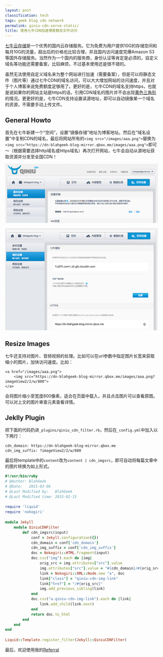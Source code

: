 ```yaml
---
layout: post
classification: tech
tags: geek blog cdn network
permalink: qiniu-cdn-serve-static/
title: 使用七牛CDN加速博客静态文件访问
---
```


[七牛云存储](www.qiniu.com)是一个优秀的国内云存储服务。它为免费为用户提供10G的存储空间和每月10G的流量，超出后的价格也比较合理，并且国内访问速度完爆Amazon S3等国外存储服务。当然作为一个国内的服务商，身份认证等肯定是必须的，自定义域名等功能还需要备案，比较麻烦，不过基本使用还是很不错的。

虽然无法使用自定义域名来为整个网站进行加速（需要备案），但是可以将静态文件（图片等）通过七牛CDN的域名访问，可以大大增加网站的访问速度，并且对于个人博客来说免费额度足够用了。更好的是，七牛CDN的域名支持https，也就是说如果你的网站主站是https的话，引用CDN域名的图片并不会出现[黄色三角形](http://stackoverflow.com/questions/6465137/partial-ssl-in-chrome)的情况。更更好的是，七牛CDN支持设置读源地址，即可以自动镜像某一个域名的资源，不需要手动上传文件。

## General Howto

首先在七牛新建一个“空间”，设置“镜像存储”地址为博客地址。然后在“域名设置”中复制CDN的域名，最后将网站所有的`<img src="/images/aaa.png">`替换为`<img src="https://dn-blahgeek-blog-mirror.qbox.me/images/aaa.png">`即可～（根据需要选择http域名或https域名）再次打开网站，七牛会自动从源地址获取资源并分发至全国CDN！

![](images/qiniu-setting-mirror.png)

![](images/qiniu-setting-domain.png)

## Resize Images

七牛还支持对图片、音频视频的处理。比如可以在url参数中指定图片长宽来获取缩小的图片，加快访问速度。比如：

```
<a href="/images/aaa.png">
    <img src="https://dn-blahgeek-blog-mirror.qbox.me/images/aaa.png?imageView2/2/w/800">
</a>
```

会将图片缩小至宽度800像素，适合在页面中载入，并且点击图片可以查看原图。可以对上文的图片审查元素查看详情。

## Jeklly Plugin

把下面的代码扔进`_plugins/qiniu_cdn_filter.rb`，然后在`_config.yml`中加入以下两行：

```
cdn_domain: https://dn-blahgeek-blog-mirror.qbox.me
cdn_img_suffix: ?imageView2/2/w/800
```

最后将template中的`content`改为`content | cdn_imgsrc`，即可自动将每篇文章中的图片转换为如上形式。

```ruby
#!/usr/bin/ruby
# @Author: BlahGeek
# @Date:   2015-02-06
# @Last Modified by:   BlahGeek
# @Last Modified time: 2015-02-15

require 'liquid'
require 'nokogiri'

module Jekyll
    module QiniuCDNFilter
        def cdn_imgsrc(input)
            conf = Jekyll.configuration({})
            cdn_domain = conf['cdn_domain']
            cdn_img_suffix = conf['cdn_img_suffix']
            doc = Nokogiri::HTML.fragment(input)
            doc.css("img").each do |img|
                orig_src = img.attributes["src"].value
                img.attributes["src"].value = "#{cdn_domain}/#{orig_src}#{cdn_img_suffix}"
                link = Nokogiri::XML::Node.new "a", doc
                link["class"] = "qiniu-cdn-img-link"
                link["href"] = "/#{orig_src}"
                img.add_previous_sibling(link)
            end
            doc.css("a.qiniu-cdn-img-link").each do |link|
                link.add_child(link.next)
            end
            return doc.to_html
        end
    end
end

Liquid::Template.register_filter(Jekyll::QiniuCDNFilter)
```

最后，欢迎使用我的[Referral](https://portal.qiniu.com/signup?code=3lift6tliwmz6)
